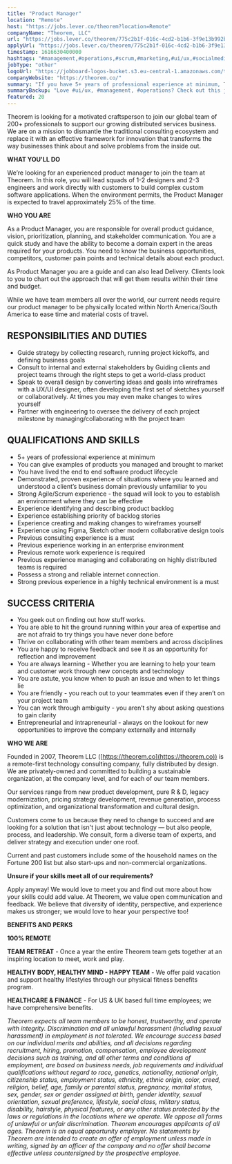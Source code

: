 ```yaml
---
title: "Product Manager"
location: "Remote"
host: "https://jobs.lever.co/theorem?location=Remote"
companyName: "Theorem, LLC"
url: "https://jobs.lever.co/theorem/775c2b1f-016c-4cd2-b1b6-3f9e13b992bf"
applyUrl: "https://jobs.lever.co/theorem/775c2b1f-016c-4cd2-b1b6-3f9e13b992bf/apply"
timestamp: 1616630400000
hashtags: "#management,#operations,#scrum,#marketing,#ui/ux,#socialmedia,#figma,#finance,#optimization"
jobType: "other"
logoUrl: "https://jobboard-logos-bucket.s3.eu-central-1.amazonaws.com/theorem-llc"
companyWebsite: "https://theorem.co/"
summary: "If you have 5+ years of professional experience at minimum, Theorem is looking for someone with your skillset."
summaryBackup: "Love #ui/ux, #management, #operations? Check out this job post!"
featured: 20
---
```


Theorem is looking for a motivated craftsperson to join our global team of 200+ professionals to support our growing distributed services business. We are on a mission to dismantle the traditional consulting ecosystem and replace it with an effective framework for innovation that transforms the way businesses think about and solve problems from the inside out.

**WHAT YOU'LL DO**

We’re looking for an experienced product manager to join the team at Theorem. In this role, you will lead squads of 1-2 designers and 2-3 engineers and work directly with customers to build complex custom software applications. When the environment permits, the Product Manager is expected to travel approximately 25% of the time.

**WHO YOU ARE**

As a Product Manager, you are responsible for overall product guidance, vision, prioritization, planning, and stakeholder communication. You are a quick study and have the ability to become a domain expert in the areas required for your products. You need to know the business opportunities, competitors, customer pain points and technical details about each product. 

As Product Manager you are a guide and can also lead Delivery. Clients look to you to chart out the approach that will get them results within their time and budget. 

While we have team members all over the world, our current needs require our product manager to be physically located within North America/South America to ease time and material costs of travel.

## RESPONSIBILITIES AND DUTIES

*   Guide strategy by collecting research, running project kickoffs, and defining business goals 
*   Consult to internal and external stakeholders by Guiding clients and project teams through the right steps to get a world-class product 
*   Speak to overall design by converting ideas and goals into wireframes with a UX/UI designer, often developing the first set of sketches yourself or collaboratively. At times you may even make changes to wires yourself 
*   Partner with engineering to oversee the delivery of each project milestone by managing/collaborating with the project team

## QUALIFICATIONS AND SKILLS

*   5+ years of professional experience at minimum
*   You can give examples of products you managed and brought to market
*   You have lived the end to end software product lifecycle 
*   Demonstrated, proven experience of situations where you learned and understood a client’s business domain previously unfamiliar to you
*   Strong Agile/Scrum experience - the squad will look to you to establish an environment where they can be effective
*   Experience identifying and describing product backlog 
*   Experience establishing priority of backlog stories
*   Experience creating and making changes to wireframes yourself
*   Experience using Figma, Sketch other modern collaborative design tools
*   Previous consulting experience is a must
*   Previous experience working in an enterprise environment
*   Previous remote work experience is required
*   Previous experience managing and collaborating on highly distributed teams is required
*   Possess a strong and reliable internet connection.
*   Strong previous experience in a highly technical environment is a must

## SUCCESS CRITERIA

*   You geek out on finding out how stuff works.  
*   You are able to hit the ground running within your area of expertise and are not afraid to try things you have never done before 
*   Thrive on collaborating with other team members and across disciplines
*   You are happy to receive feedback and see it as an opportunity for reflection and improvement
*   You are always learning - Whether you are learning to help your team and customer work through new concepts and technology 
*   You are astute, you know when to push an issue and when to let things lie
*   You are friendly - you reach out to your teammates even if they aren’t on your project team
*   You can work through ambiguity - you aren’t shy about asking questions to gain clarity
*   Entrepreneurial and intrapreneurial - always on the lookout for new opportunities to improve the company externally and internally

**WHO WE ARE**

Founded in 2007, Theorem LLC ([https://theorem.co](https://theorem.co)) is a remote-first technology consulting company, fully distributed by design. We are privately-owned and committed to building a sustainable organization, at the company level, and for each of our team members.

Our services range from new product development, pure R & D, legacy modernization, pricing strategy development, revenue generation, process optimization, and organizational transformation and cultural design.

Customers come to us because they need to change to succeed and are looking for a solution that isn't just about technology — but also people, process, and leadership. We consult, form a diverse team of experts, and deliver strategy and execution under one roof.

Current and past customers include some of the household names on the Fortune 200 list but also start-ups and non-commercial organizations.

**Unsure if your skills meet all of our requirements?**

Apply anyway! We would love to meet you and find out more about how your skills could add value. At Theorem, we value open communication and feedback. We believe that diversity of identity, perspective, and experience makes us stronger; we would love to hear your perspective too!

**BENEFITS AND PERKS**

**100% REMOTE**

**TEAM RETREAT** - Once a year the entire Theorem team gets together at an inspiring location to meet, work and play.

**HEALTHY BODY, HEALTHY MIND - HAPPY TEAM** - We offer paid vacation and support healthy lifestyles through our physical fitness benefits program.

**HEALTHCARE & FINANCE** \- For US & UK based full time employees; we have comprehensive benefits.

_Theorem expects all team members to be honest, trustworthy, and operate with integrity. Discrimination and all unlawful harassment (including sexual harassment) in employment is not tolerated. We encourage success based on our individual merits and abilities, and all decisions regarding recruitment, hiring, promotion, compensation, employee development decisions such as training, and all other terms and conditions of employment, are based on business needs, job requirements and individual qualifications without regard to race, genetics, nationality, national origin, citizenship status, employment status, ethnicity, ethnic origin, color, creed, religion, belief, age, family or parental status, pregnancy, marital status, sex, gender, sex or gender assigned at birth, gender identity, sexual orientation, sexual preference, lifestyle, social class, military status, disability, hairstyle, physical features, or any other status protected by the laws or regulations in the locations where we operate. We oppose all forms of unlawful or unfair discrimination. Theorem encourages applicants of all ages. Theorem is an equal opportunity employer. No statements by Theorem are intended to create an offer of employment unless made in writing, signed by an officer of the company and no offer shall become effective unless countersigned by the prospective employee._
